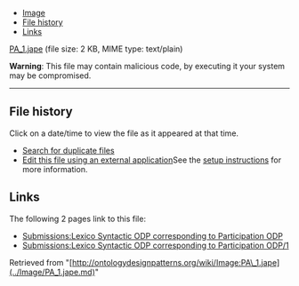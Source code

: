 * [Image](../Image/PA_1.jape.md#file)
* [File history](../Image/PA_1.jape.md#filehistory)
* [Links](../Image/PA_1.jape.md#filelinks)


[PA\_1.jape](../images/d/dc/PA_1.jape "PA 1.jape")‎
 (file size: 2 KB, MIME type: text/plain)




__Warning__: This file may contain malicious code, by executing it your system may be compromised.

---



## File history

Click on a date/time to view the file as it appeared at that time.



  
* [Search for duplicate files](http://ontologydesignpatterns.org/wiki/Special:FileDuplicateSearch/PA_1.jape "Special:FileDuplicateSearch/PA 1.jape")
* [Edit this file using an external application](http://ontologydesignpatterns.org/wiki/index.php?title=Image:PA_1.jape&action=edit&externaledit=true&mode=file "Image:PA 1.jape")See the [setup instructions](http://www.mediawiki.org/wiki/Manual:External_editors "http://www.mediawiki.org/wiki/Manual:External_editors") for more information.

## Links



The following 2 pages link to this file:


* [Submissions:Lexico Syntactic ODP corresponding to Participation ODP](../Submissions/Lexico_Syntactic_ODP_corresponding_to_Participation_ODP.md "Submissions:Lexico Syntactic ODP corresponding to Participation ODP")
* [Submissions:Lexico Syntactic ODP corresponding to Participation ODP/1](../Submissions/Lexico_Syntactic_ODP_corresponding_to_Participation_ODP/1.md "Submissions:Lexico Syntactic ODP corresponding to Participation ODP/1")


Retrieved from "[http://ontologydesignpatterns.org/wiki/Image:PA\_1.jape](../Image/PA_1.jape.md)"